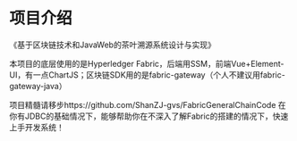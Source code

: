 # 项目介绍
《基于区块链技术和JavaWeb的茶叶溯源系统设计与实现》

本项目的底层使用的是Hyperledger Fabric，后端用SSM，前端Vue+Element-UI，有一点ChartJS；区块链SDK用的是fabric-gateway（个人不建议用fabric-gateway-java）

项目精髓请移步https://github.com/ShanZJ-gvs/FabricGeneralChainCode 在你有JDBC的基础情况下，能够帮助你在不深入了解Fabric的搭建的情况下，快速上手开发系统！
